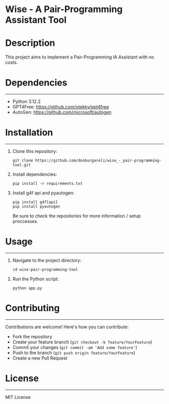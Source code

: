# Wise - A Pair-Programming Assistant Tool

# Description

This project aims to implement a Pair-Programming IA Assistant with no costs.

# Dependencies
------------
- Python 3.12.2
- GPT4Free: https://github.com/xtekky/gpt4free
- AutoGen: https://github.com/microsoft/autogen
  
# Installation
------------
1. Clone this repository:
   ```
   git clone https://github.com/donburgareli/wise_-_pair-programming-tool.git
   ```

2. Install dependencies:
   ```
   pip install -r requirements.txt
   ```

3. Install g4f api and pyautogen:
   ```
   pip install g4f[api]
   pip install pyautogen
   ```
   Be sure to check the repositories for more information / setup proccesses.
   
# Usage
-----
1. Navigate to the project directory:
   ```
   cd wise-pair-programming-tool
   ```

2. Run the Python script:
   ```
   python app.py
   ```

# Contributing
------------
Contributions are welcome! Here's how you can contribute:
- Fork the repository
- Create your feature branch (`git checkout -b feature/YourFeature`)
- Commit your changes (`git commit -am 'Add some feature'`)
- Push to the branch (`git push origin feature/YourFeature`)
- Create a new Pull Request

# License
-------
MIT License
